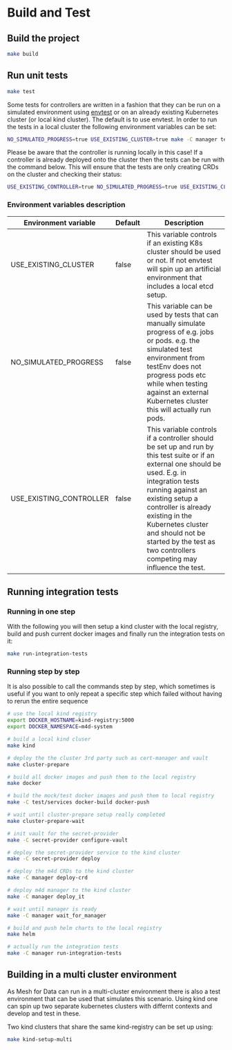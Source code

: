 # Build and Test

## Build the project 

```bash
make build
```

## Run unit tests

```bash
make test
```

Some tests for controllers are written in a fashion that they can be run on a simulated environment using 
[envtest](https://pkg.go.dev/github.com/kubernetes-sigs/controller-runtime/pkg/envtest) or on an already existing
Kubernetes cluster (or local kind cluster). The default is to use envtest. In order to run the tests in a local cluster
the following environment variables can be set:
```bash
NO_SIMULATED_PROGRESS=true USE_EXISTING_CLUSTER=true make -C manager test
```

Please be aware that the controller is running locally in this case! If a controller is already deployed onto the
cluster then the tests can be run with the command below. This will ensure that the tests are only creating CRDs on 
the cluster and checking their status:
```bash
USE_EXISTING_CONTROLLER=true NO_SIMULATED_PROGRESS=true USE_EXISTING_CLUSTER=true make -C manager test
```

### Environment variables description

| Environment variable    | Default | Description
| -                       | -       | - 
| USE_EXISTING_CLUSTER    | false   | This variable controls if an existing K8s cluster should be used or not. If not envtest will spin up an artificial environment that includes a local etcd setup.
| NO_SIMULATED_PROGRESS   | false   | This variable can be used by tests that can manually simulate progress of e.g. jobs or pods. e.g. the simulated test environment from testEnv does not progress pods etc while when testing against an external Kubernetes cluster this will actually run pods.
| USE_EXISTING_CONTROLLER | false   | This variable controls if a controller should be set up and run by this test suite or if an external one should be used. E.g. in integration tests running against an existing setup a controller is already existing in the Kubernetes cluster and should not be started by the test as two controllers competing may influence the test.


## Running integration tests

### Running in one step

With the following you will then setup a kind cluster with the local registry,
build and push current docker images and finally run the integration
tests on it:

```bash
make run-integration-tests
```

### Running step by step

It is also possible to call the commands step by step, which sometimes is
useful if you want to only repeat a specific step which failed without having
to rerun  the entire sequence

```bash
# use the local kind registry
export DOCKER_HOSTNAME=kind-registry:5000
export DOCKER_NAMESPACE=m4d-system

# build a local kind cluser
make kind

# deploy the the cluster 3rd party such as cert-manager and vault
make cluster-prepare

# build all docker images and push them to the local registry
make docker

# build the mock/test docker images and push them to local registry
make -C test/services docker-build docker-push

# wait until cluster-prepare setup really completed
make cluster-prepare-wait

# init vault for the secret-provider
make -C secret-provider configure-vault

# deploy the secret-provider service to the kind cluster
make -C secret-provider deploy

# deploy the m4d CRDs to the kind cluster
make -C manager deploy-crd

# deploy m4d manager to the kind cluster
make -C manager deploy_it

# wait until manager is ready
make -C manager wait_for_manager

# build and push helm charts to the local registry
make helm

# actually run the integration tests
make -C manager run-integration-tests
```

## Building in a multi cluster environment

As Mesh for Data can run in a multi-cluster environment there is also a test environment
that can be used that simulates this scenario. Using kind one can spin up two separate kubernetes
clusters with differnt contexts and develop and test in these. 

Two kind clusters that share the same kind-registry can be set up using:
```bash
make kind-setup-multi
``` 
